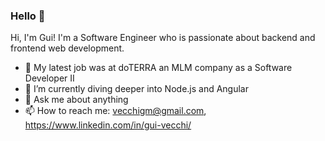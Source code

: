 ### Hello 👋

Hi, I'm Gui! I'm a Software Engineer who is passionate about backend and frontend web development.

- 🔭 My latest job was at doTERRA an MLM company as a Software Developer II
- 🌱 I’m currently diving deeper into Node.js and Angular
- 💬 Ask me about anything
- 📫 How to reach me: vecchigm@gmail.com, https://www.linkedin.com/in/gui-vecchi/
